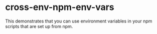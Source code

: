 # cross-env-npm-env-vars

This demonstrates that you can use environment variables in your npm scripts that are set up from npm.
